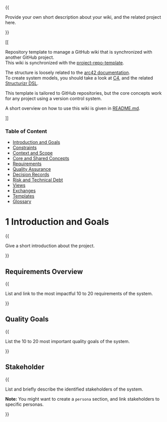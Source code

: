 {{
  
Provide your own short description about your wiki, and the related project here.

}}

[[

Repository template to manage a GitHub wiki that is synchronized with another GitHub project.\
This wiki is synchronized with the [project-repo-template](https://github.com/mhatzl/project-repo-template).

The structure is loosely related to the [arc42 documentation](https://docs.arc42.org/home/).\
To create system models, you should take a look at [C4](https://c4model.com/), and the related [Structurizr DSL](https://structurizr.com/).

This template is tailored to GitHub repositories, but the core concepts work for any project using a version control system.

A short overview on how to use this wiki is given in [README.md](README).

]]

### Table of Content

- [Introduction and Goals](#1-introduction-and-goals)
- [Constraints](2-Constraints)
- [Context and Scope](3-Context-and-Scope)
- [Core and Shared Concepts](4-Core-and-Shared-Concepts)
- [Requirements](5-Requirements/5-Requirements)
- [Quality Assurance](6-Quality-Assurance)
- [Decision Records](7-Decision-Records/7-Decision-Records)
- [Risk and Technical Debt](8-Risk-and-Technical-Debt)
- [Views](9-Views/9-Views)
- [Exchanges](Exchanges/Exchanges)
- [Templates](Templates/Templates)
- [Glossary](Glossary)

# 1 Introduction and Goals

{{
  
Give a short introduction about the project.

}}

## Requirements Overview

{{
  
List and link to the most impactful 10 to 20 requirements of the system.

}}

## Quality Goals

{{
  
List the 10 to 20 most important quality goals of the system.

}}

## Stakeholder

{{
  
List and briefly describe the identified stakeholders of the system.

**Note:** You might want to create a `persona` section, and link stakeholders to specific personas.

}}
